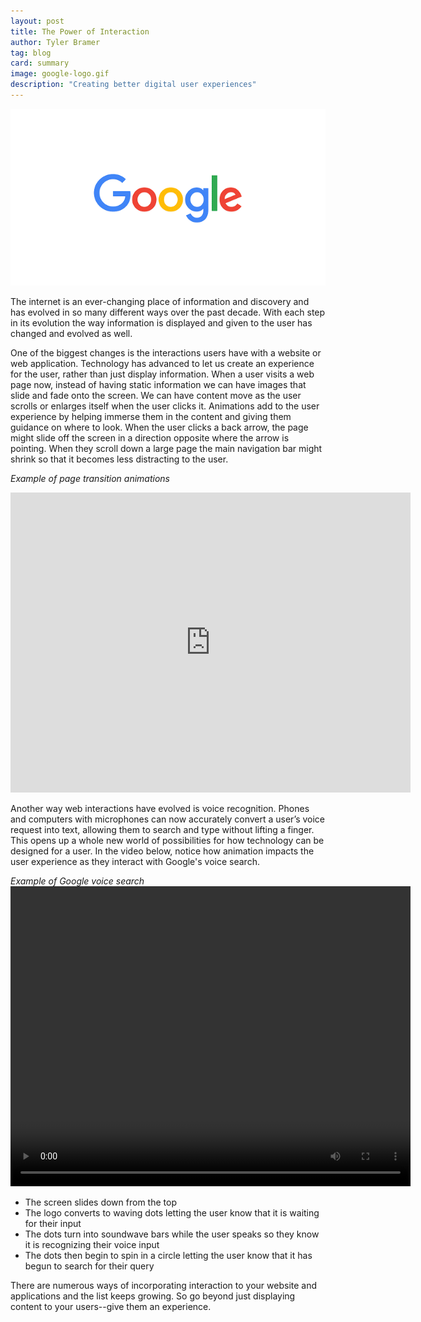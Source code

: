 ```yaml
---
layout: post
title: The Power of Interaction
author: Tyler Bramer
tag: blog
card: summary
image: google-logo.gif
description: "Creating better digital user experiences"
---
```

![Add Interaction to the Web](/img/google-logo.gif)

The internet is an ever-changing place of information and discovery and has evolved in so many different ways over the past decade. With each step in its evolution the way information is displayed and given to the user has changed and evolved as well.

One of the biggest changes is the interactions users have with a website or web application. Technology has advanced to  let us create an experience for the user, rather than just display information. When a user visits a web page now, instead of having static information we can have images that slide and fade onto the screen. We can have content move as the user scrolls or enlarges itself when the user clicks it. Animations add to the user experience by helping immerse them in the content and giving them guidance on where to look. When the user clicks a back arrow, the page might slide off the screen in a direction opposite where the arrow is pointing. When they scroll down a large page the main navigation bar might shrink so that it becomes less distracting to the user.

*Example of page transition animations*
<iframe src="https://player.vimeo.com/video/173269145" width="640" height="480" frameborder="0" webkitallowfullscreen mozallowfullscreen allowfullscreen></iframe>

Another way web interactions have evolved is voice recognition. Phones and computers with microphones can now accurately convert a user’s voice request into text, allowing them to search and type without lifting a finger. This opens up a whole new world of possibilities for how technology can be designed for a user. In the video below, notice how animation impacts the user experience as they interact with Google's voice search.

*Example of Google voice search*
<video width="640" height="480" controls>
  <source src="https://g-design.storage.googleapis.com/production/v6/assets/g-voice-flow.mp4" type="video/mp4">
  <source src="https://g-design.storage.googleapis.com/production/v6/assets/g-voice-flow.ogg" type="video/ogg">
Your browser does not support the video tag.
</video>

-  The screen slides down from the top
-  The logo converts to waving dots letting the user know that it is waiting for their input
-  The dots turn into soundwave bars while the user speaks so they know it is recognizing their voice input
-  The dots then begin to spin in a circle letting the user know that it has begun to search for their query

There are numerous ways of incorporating interaction to your website and applications and the list keeps growing. So go beyond just displaying  content to your users--give them an experience.
